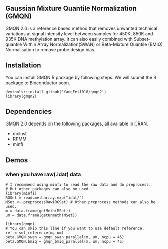 ## Gaussian Mixture Quantile Normalization (GMQN)

GMQN 2.0 is a reference based method that removes unwanted technical variations at signal intensity level between samples for 450K, 850K and 935K DNA methylation array. It can also easily combined with Subset-quantile Within Array Normalization(SWAN) or Beta-Mixture Quantile (BMIQ) Normalisation to remove probe design bias.

## Installation

You can install GMQN R package by following steps. We will submit the R package to Bioconductor soon.

```{r}
devtools::install_github('YangFei1018/gmqn2')
library(gmqn2)
```
## Dependencies
GMQN 2.0 depends on the following packages, all available in CRAN.

* mclust
* RPMM
* minfi

## Demos

### when you have raw(.idat) data

```{r}
# I recommend using minfi to read the raw data and do preprocess.
# But other packages can also be used. 
library(minfi)
RGSet = read.metharray.exp("idat/")
MSet <- preprocessRaw(RGSet) # Other preprocess methods can also be used.
m = data.frame(getMeth(MSet))
um = data.frame(getUnmeth(MSet))

library(gmqn)
# You can skip this line if you want to use default reference.
ref = set_reference(m, um)
beta.GMQN.swan = gmqn_swan_parallel(m, um, ncpu = 45)
beta.GMQN.bmiq = gmqn_bmiq_parallel(m, um, ncpu = 45)

```







